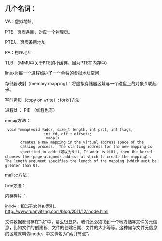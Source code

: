 ## 几个名词：

VA：虚拟地址。

PTE：页表条目，对应一个物理页。

PTEA：页表条目地址

PA：物理地址

TLB：（MMU中关于PTE的小缓存，因为PTE在内存中）

linux为每一个进程维护了一个单独的虚拟地址空间



存储器映射（memory mapping）：将虚拟存储器区域与一个磁盘上的对象关联起来。

写时拷贝（copy on write）: fork()方法

进程id ： PID （线程也有）



mmap方法：

```
 void *mmap(void *addr, size_t length, int prot, int flags,
                  int fd, off_t offset);
                   mmap()
       creates a new mapping in the virtual address space of the
       calling process.  The starting address for the new mapping is
       specified in addr（可以为NULL，If addr is NULL, then the kernel chooses the (page-aligned) address at which to create the mapping）.  The length argument specifies the length of the mapping (which must be greater than 0).
```

malloc方法：

free方法：

内存碎片：

inode：相当于文件的索引。http://www.ruanyifeng.com/blog/2011/12/inode.html

文件数据都储存在"块"中，那么很显然，我们还必须找到一个地方储存文件的元信息，比如文件的创建者、文件的创建日期、文件的大小等等。这种储存文件元信息的区域就叫做inode，中文译名为"索引节点"。